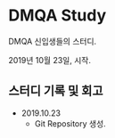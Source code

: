 # DMQA Study
DMQA 신입생들의 스터디.  

2019년 10월 23일, 시작.

## 스터디 기록 및 회고
- 2019.10.23
	- Git Repository 생성.
